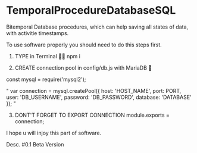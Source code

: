 # TemporalProcedureDatabaseSQL
Bitemporal Database procedures, which can help saving all states of data, with activitie timestamps.


To use software properly you should need to do this steps first. 

1. TYPE in Terminal ✍🏻 
npm i 

2. CREATE connection pool in config/db.js with MariaDB 💽

const mysql = require('mysql2');

"
var connection = mysql.createPool({
   host: 'HOST_NAME',
   port: PORT,
   user: 'DB_USERNAME',
   password: 'DB_PASSWORD',
   database: 'DATABASE'
});
"

3. DONT'T FORGET TO EXPORT CONNECTION 
module.exports = connection;

I hope u will injoy this part of software. 

Desc. #0.1 Beta Version 



